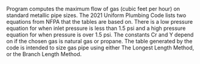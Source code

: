 Program computes the maximum flow of gas (cubic feet per hour) on standard metallic pipe sizes. The 2021 Uniform Plumbing Code lists two equations from NFPA that the tables are based on. There is a low pressure equation for when inlet pressure is less than 1.5 psi and a high pressure equation for when pressure is over 1.5 psi. The constants Cr and Y depend on if the chosen gas is natural gas or propane. The table generated by the code is intended to size gas pipe using either The Longest Length Method, or the Branch Length Method.
